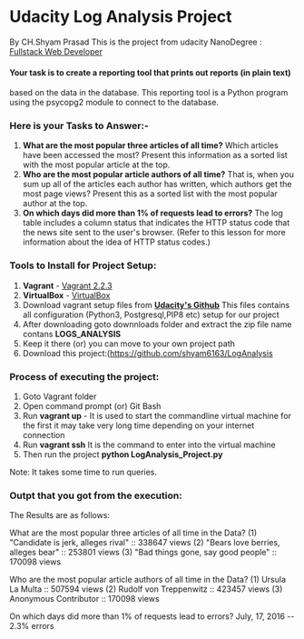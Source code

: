 # Udacity Log Analysis Project
By CH.Shyam Prasad
This is the project from udacity NanoDegree : [Fullstack Web Developer](https://classroom.udacity.com/nanodegrees/nd004/dashboard/overview)

#### Your task is to create a reporting tool that prints out reports (in plain text) 

based on the data in the database. This reporting tool is a
Python program using the psycopg2 module to connect to the database. 

### Here is your Tasks to Answer:-
1. **What are the most popular three articles of all time?** Which
  articles have been accessed the most? Present this information as a
  sorted list with the most popular article at the top.
2. **Who are the most popular article authors of all time?** That is,
   when you sum up all of the articles each author has written, which
   authors get the most page views? Present this as a sorted list with
   the most popular author at the top.
3. **On which days did more than 1% of requests lead to errors?** The
   log table includes a column status that indicates the HTTP status
   code that the news site sent to the user's browser. (Refer to this
   lesson for more information about the idea of HTTP status codes.) 
   
### Tools to Install for Project Setup:

1. **Vagrant** - [Vagrant 2.2.3](https://releases.hashicorp.com/vagrant/2.2.3/vagrant_2.2.3_x86_64.msi)
2. **VirtualBox** - [VirtualBox](https://www.virtualbox.org/wiki/Download_Old_Builds_5_1)
3. Download vagrant setup files from **[Udacity's Github](https://github.com/udacity/fullstack-nanodegree-vm)**
This files contains all configuration (Python3, Postgresql,PIP8 etc) setup for our project
4. After downloading goto downnloads folder and extract the zip file name contans **LOGS_ANALYSIS**
5. Keep it there (or) you can move to your own project path
6. Download this project:(https://github.com/shyam6163/LogAnalysis

### Process of executing the project:
1. Goto Vagrant folder
2. Open command prompt (or) Git Bash 
3. Run **vagrant up** - It is used to start the commandline virtual machine for the first it may take very long time depending on your internet connection
4. Run **vagrant ssh** It is the command to enter into the virtual machine
5. Then run the project **python LogAnalysis_Project.py**


Note: It takes some time to run queries.

### Outpt that you got from the execution:
The Results are as follows:


What are the most popular three articles of all time in the Data?
(1) "Candidate is jerk, alleges rival" :: 338647 views
(2) "Bears love berries, alleges bear" :: 253801 views
(3) "Bad things gone, say good people" :: 170098 views


Who are the most popular article authors of all time in the Data?
(1) Ursula La Multa :: 507594 views
(2) Rudolf von Treppenwitz :: 423457 views
(3) Anonymous Contributor :: 170098 views


On which days did more than 1% of requests lead to errors?
July, 17, 2016 -- 2.3% errors
